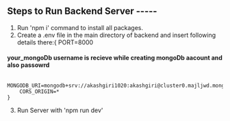 ## Steps to Run Backend Server -----

1. Run 'npm i' command to install all packages.
2. Create a .env file in the main directory of backend and insert following details there:{
        PORT=8000
#### your_mongoDb username is recieve while creating mongoDb aacount and also passowrd
        MONGODB_URI=mongodb+srv://akashgiri1020:akashgiri@cluster0.majljwd.mongodb.net/
        CORS_ORIGIN=*
    }
3. Run Server with 'npm run dev'